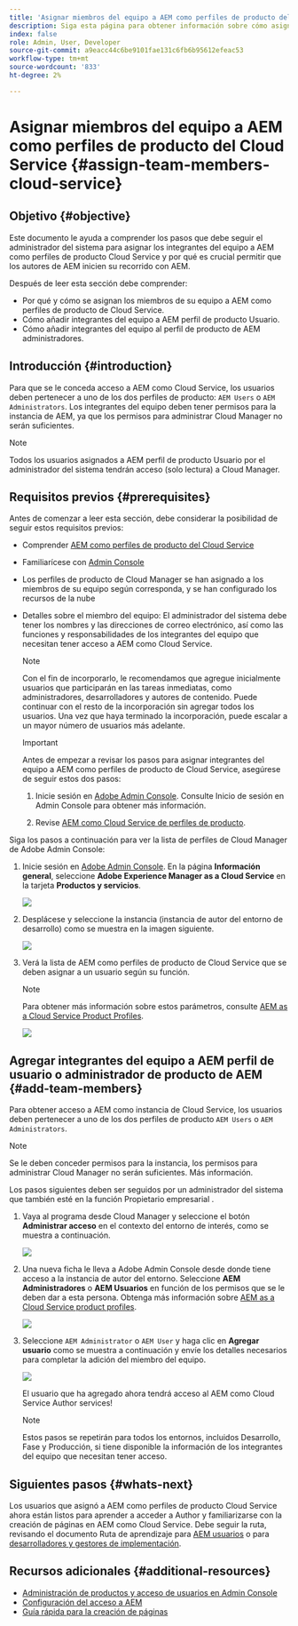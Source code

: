 ```yaml
---
title: 'Asignar miembros del equipo a AEM como perfiles de producto del Cloud Service '
description: Siga esta página para obtener información sobre cómo asignar integrantes del equipo a AEM como perfiles de producto del Cloud Service
index: false
role: Admin, User, Developer
source-git-commit: a9eacc44c6be9101fae131c6fb6b95612efeac53
workflow-type: tm+mt
source-wordcount: '833'
ht-degree: 2%

---
```



# Asignar miembros del equipo a AEM como perfiles de producto del Cloud Service {#assign-team-members-cloud-service}

## Objetivo {#objective}

Este documento le ayuda a comprender los pasos que debe seguir el administrador del sistema para asignar los integrantes del equipo a AEM como perfiles de producto Cloud Service y por qué es crucial permitir que los autores de AEM inicien su recorrido con AEM.

Después de leer esta sección debe comprender:

* Por qué y cómo se asignan los miembros de su equipo a AEM como perfiles de producto de Cloud Service.
* Cómo añadir integrantes del equipo a AEM perfil de producto Usuario.
* Cómo añadir integrantes del equipo al perfil de producto de AEM administradores.


## Introducción {#introduction}

Para que se le conceda acceso a AEM como Cloud Service, los usuarios deben pertenecer a uno de los dos perfiles de producto:  `AEM Users` o `AEM Administrators`. Los integrantes del equipo deben tener permisos para la instancia de AEM, ya que los permisos para administrar Cloud Manager no serán suficientes.

>[!NOTE]
>Todos los usuarios asignados a AEM perfil de producto Usuario por el administrador del sistema tendrán acceso (solo lectura) a Cloud Manager.

## Requisitos previos {#prerequisites}

Antes de comenzar a leer esta sección, debe considerar la posibilidad de seguir estos requisitos previos:

* Comprender [AEM como perfiles de producto del Cloud Service](https://experienceleague.adobe.com/docs/experience-manager-cloud-service/onboarding/onboarding-concepts/aem-cs-team-product-profiles.html?lang=en#aem-product-profiles)
* Familiarícese con [Admin Console](https://experienceleague.adobe.com/docs/experience-manager-cloud-service/onboarding/onboarding-concepts/admin-console.html?lang=en)
* Los perfiles de producto de Cloud Manager se han asignado a los miembros de su equipo según corresponda, y se han configurado los recursos de la nube
* Detalles sobre el miembro del equipo: El administrador del sistema debe tener los nombres y las direcciones de correo electrónico, así como las funciones y responsabilidades de los integrantes del equipo que necesitan tener acceso a AEM como Cloud Service.

   >[!NOTE]
   >Con el fin de incorporarlo, le recomendamos que agregue inicialmente usuarios que participarán en las tareas inmediatas, como administradores, desarrolladores y autores de contenido. Puede continuar con el resto de la incorporación sin agregar todos los usuarios. Una vez que haya terminado la incorporación, puede escalar a un mayor número de usuarios más adelante.


   >[!IMPORTANT]
   >Antes de empezar a revisar los pasos para asignar integrantes del equipo a AEM como perfiles de producto de Cloud Service, asegúrese de seguir estos dos pasos:
   >
   >1. Inicie sesión en [Adobe Admin Console](https://experienceleague.adobe.com/docs/experience-manager-cloud-service/onboarding/onboarding-concepts/admin-console.html?lang=en). Consulte Inicio de sesión en Admin Console para obtener más información.
   >
   >1. Revise [AEM como Cloud Service de perfiles de producto](https://experienceleague.adobe.com/docs/experience-manager-cloud-service/onboarding/onboarding-concepts/aem-cs-team-product-profiles.html?lang=en#aem-product-profiles).


Siga los pasos a continuación para ver la lista de perfiles de Cloud Manager de Adobe Admin Console:

1. Inicie sesión en [Adobe Admin Console](https://adminconsole.adobe.com/). En la página **Información general**, seleccione **Adobe Experience Manager as a Cloud Service** en la tarjeta **Productos y servicios**.

   ![](/help/journey-onboarding/assets/assign-team1.png)

1. Desplácese y seleccione la instancia (instancia de autor del entorno de desarrollo) como se muestra en la imagen siguiente.

   ![](/help/journey-onboarding/assets/cloud-profiles-1.png)


1. Verá la lista de AEM como perfiles de producto de Cloud Service que se deben asignar a un usuario según su función.

   >[!NOTE]
   >Para obtener más información sobre estos parámetros, consulte [AEM as a Cloud Service Product Profiles](https://experienceleague.adobe.com/docs/experience-manager-cloud-service/onboarding/onboarding-concepts/aem-cs-team-product-profiles.html?lang=en#aem-product-profiles).

   ![](/help/journey-onboarding/assets/cloud-profiles-2.png)


## Agregar integrantes del equipo a AEM perfil de usuario o administrador de producto de AEM {#add-team-members}

Para obtener acceso a AEM como instancia de Cloud Service, los usuarios deben pertenecer a uno de los dos perfiles de producto `AEM Users` o `AEM Administrators`.

>[!NOTE]
>Se le deben conceder permisos para la instancia, los permisos para administrar Cloud Manager no serán suficientes. Más información.

Los pasos siguientes deben ser seguidos por un administrador del sistema que también esté en la función Propietario empresarial .

1. Vaya al programa desde Cloud Manager y seleccione el botón **Administrar acceso** en el contexto del entorno de interés, como se muestra a continuación.

   ![](/help/journey-onboarding/assets/add-team1.png)

1. Una nueva ficha le lleva a Adobe Admin Console desde donde tiene acceso a la instancia de autor del entorno. Seleccione **AEM Administradores** o **AEM Usuarios** en función de los permisos que se le deben dar a esta persona. Obtenga más información sobre [AEM as a Cloud Service product profiles](https://experienceleague.adobe.com/docs/experience-manager-cloud-service/onboarding/onboarding-concepts/aem-cs-team-product-profiles.html?lang=en#aem-product-profiles).

   ![](/help/journey-onboarding/assets/add-team2.png)

1. Seleccione `AEM Administrator` o `AEM User` y haga clic en **Agregar usuario** como se muestra a continuación y envíe los detalles necesarios para completar la adición del miembro del equipo.

   ![](/help/journey-onboarding/assets/add-team3.png)

   El usuario que ha agregado ahora tendrá acceso al AEM como Cloud Service Author services!

   >[!NOTE]
   >Estos pasos se repetirán para todos los entornos, incluidos Desarrollo, Fase y Producción, si tiene disponible la información de los integrantes del equipo que necesitan tener acceso.


## Siguientes pasos {#whats-next}

Los usuarios que asignó a AEM como perfiles de producto Cloud Service ahora están listos para aprender a acceder a Author y familiarizarse con la creación de páginas en AEM como Cloud Service. Debe seguir la ruta, revisando el documento Ruta de aprendizaje para [AEM usuarios](/help/journey-onboarding/sysadmin/learning-path-aem-users.md) o para [desarrolladores y gestores de implementación](/help/journey-onboarding/sysadmin/learning-path-developers-deploymentmanagers.md).

## Recursos adicionales {#additional-resources}

* [Administración de productos y acceso de usuarios en Admin Console](https://experienceleague.adobe.com/docs/experience-manager-cloud-service/security/ims-support.html?lang=en#managing-products-and-user-access-in-admin-console)
* [Configuración del acceso a AEM](https://experienceleague.adobe.com/docs/experience-manager-learn/cloud-service/accessing/walk-through.html?lang=en)
* [Guía rápida para la creación de páginas](https://experienceleague.adobe.com/docs/experience-manager-cloud-service/sites/authoring/getting-started/quick-start.html?lang=en)